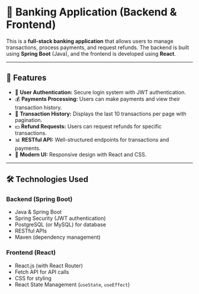 # 🏦 Banking Application (Backend & Frontend)

This is a **full-stack banking application** that allows users to manage transactions, process payments, and request refunds. The backend is built using **Spring Boot** (Java), and the frontend is developed using **React**.

---

## 🚀 Features
- 🔐 **User Authentication:** Secure login system with JWT authentication.
- 💰 **Payments Processing:** Users can make payments and view their transaction history.
- 🔄 **Transaction History:** Displays the last 10 transactions per page with pagination.
- 💵 **Refund Requests:** Users can request refunds for specific transactions.
- 📊 **RESTful API:** Well-structured endpoints for transactions and payments.
- 🎨 **Modern UI:** Responsive design with React and CSS.

---

## 🛠️ Technologies Used
### **Backend (Spring Boot)**
- Java & Spring Boot
- Spring Security (JWT authentication)
- PostgreSQL (or MySQL) for database
- RESTful APIs
- Maven (dependency management)

### **Frontend (React)**
- React.js (with React Router)
- Fetch API for API calls
- CSS for styling
- React State Management (`useState`, `useEffect`)

